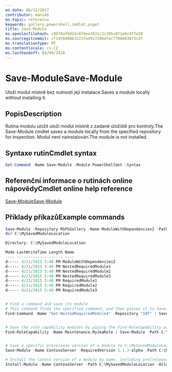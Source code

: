 ```yaml
---
ms.date: 06/12/2017
contributor: manikb
ms.topic: reference
keywords: gallery,powershell,cmdlet,psget
title: Save-Module
ms.openlocfilehash: c9078afb03dc074ee3831c2c395c0f1e6c4ffa38
ms.sourcegitcommit: cf195b090b3223fa4917206dfec7f0b603873cdf
ms.translationtype: MT
ms.contentlocale: cs-CZ
ms.lasthandoff: 04/09/2018
---
```

# <a name="save-module"></a><span data-ttu-id="26d43-103">Save-Module</span><span class="sxs-lookup"><span data-stu-id="26d43-103">Save-Module</span></span>

<span data-ttu-id="26d43-104">Uloží modul místně bez nutnosti její instalace.</span><span class="sxs-lookup"><span data-stu-id="26d43-104">Saves a module locally without installing it.</span></span>

## <a name="description"></a><span data-ttu-id="26d43-105">Popis</span><span class="sxs-lookup"><span data-stu-id="26d43-105">Description</span></span>

<span data-ttu-id="26d43-106">Rutina modulu uložit uloží modul místně z zadané úložiště pro kontroly.</span><span class="sxs-lookup"><span data-stu-id="26d43-106">The Save-Module cmdlet saves a module locally from the specified repository for inspection.</span></span> <span data-ttu-id="26d43-107">Modul není nainstalován.</span><span class="sxs-lookup"><span data-stu-id="26d43-107">The module is not installed.</span></span>

## <a name="cmdlet-syntax"></a><span data-ttu-id="26d43-108">Syntaxe rutin</span><span class="sxs-lookup"><span data-stu-id="26d43-108">Cmdlet syntax</span></span>
```powershell
Get-Command -Name Save-Module -Module PowerShellGet -Syntax
```

## <a name="cmdlet-online-help-reference"></a><span data-ttu-id="26d43-109">Referenční informace o rutinách online nápovědy</span><span class="sxs-lookup"><span data-stu-id="26d43-109">Cmdlet online help reference</span></span>

[<span data-ttu-id="26d43-110">Save-Module</span><span class="sxs-lookup"><span data-stu-id="26d43-110">Save-Module</span></span>](http://go.microsoft.com/fwlink/?LinkId=531351)

## <a name="example-commands"></a><span data-ttu-id="26d43-111">Příklady příkazů</span><span class="sxs-lookup"><span data-stu-id="26d43-111">Example commands</span></span>

```powershell
Save-Module -Repository MSPSGallery -Name ModuleWithDependencies2 -Path C:\MySavedModuleLocation
dir C:\MySavedModuleLocation

Directory: C:\MySavedModuleLocation

Mode LastWriteTime Length Name
---- ------------- ------ ----
d----- 4/21/2015 5:40 PM ModuleWithDependencies2
d----- 4/21/2015 5:40 PM NestedRequiredModule1
d----- 4/21/2015 5:40 PM NestedRequiredModule2
d----- 4/21/2015 5:40 PM NestedRequiredModule3
d----- 4/21/2015 5:40 PM RequiredModule1
d----- 4/21/2015 5:40 PM RequiredModule2
d----- 4/21/2015 5:40 PM RequiredModule3


# Find a command and save its module
# This command finds the specified command, and then passes it to Save-Module to save it to the C:\temp folder.
Find-Command -Name "Get-NestedRequiredModule4" -Repository "INT" | Save-Module -Path "C:\temp\" -Verbose


# Save the role capability modules by piping the Find-RoleCapability output to Save-Module cmdlet.
Find-RoleCapability -Name Maintenance,MyJeaRole | Save-Module -Path C:\MyModulesPath


# Save a specific prerelease version of a module to C:\MySavedModuleLocation
Save-Module -Name ContosoServer -RequiredVersion 1.1.3-alpha -Path C:\MySavedModuleLocation -AllowPrerelease

# Install the latest version of a module by name, including prelrelease versions if one exists
Install-Module -Name ContosoServer -Path C:\MySavedModuleLocation -AllowPrerelease



```